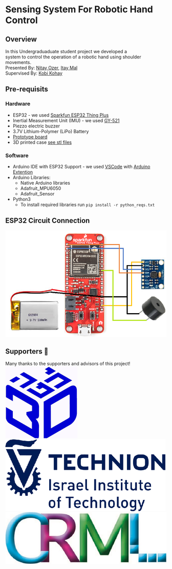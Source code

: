 # Sensing System For Robotic Hand Control

## Overview

In this Undergraduaduate student project we developed a  
system to control the operation of a robotic hand using shoulder movements.  
Presented By:  [Nitay Ozer](mailto:nitay.ozer@campus.technion.ac.il?subject=Robotic\%20Hand\%20Control\%20via\%20Shoulder\%20Movement), [Itay Mal](mailto:itay.mal@campus.technion.ac.il?subject=Robotic\%20Hand\%20Control\%20via\%20Shoulder\%20Movement)  
Supervised By:  [Kobi Kohay](mailto:kohai@ee.technion.ac.il?subject=Robotic\%20Hand\%20Control\%20via\%20Shoulder\%20Movement)

## Pre-requisits

### Hardware

* ESP32 - we used [Sparkfun ESP32 Thing Plus](https://www.sparkfun.com/products/17381)
* Inertial Measurement Unit (IMU) - we used [GY-521](http://hiletgo.com/ProductDetail/2157948.html)
* Piezzo electric buzzer
* 3.7V Lithium-Polymer (LiPo) Battery
* [Prototype board](https://www.sparkfun.com/products/12070)
* 3D printed case [see stl files](/box_3d/)

### Software

* Arduino IDE with ESP32 Support - we used [VSCode](https://code.visualstudio.com/) with [Arduino Extention](https://marketplace.visualstudio.com/items?itemName=vsciot-vscode.vscode-arduino)
* Arduino Libraries:
  * Native Arduino libraries
  * Adafruit_MPU6050
  * Adafruit_Sensor
* Python3
  * To install required libraries run `pip install -r python_reqs.txt`

## ESP32 Circuit Connection

![connection scheme](/readme_src/esp_imu_connection.PNG)

## Supporters 🙏

Many thanks to the supporters and advisors of this project!  
[![Haifa 3D](/readme_src/Haifa_3D_logo.png)](https://github.com/Haifa3D)   [![Technion](/readme_src/TechnionLogo.png)](https://www.technion.ac.il/en/home-2/)    [![CRML Lab](/readme_src/CRML-logo.jpg)](https://crml.eelabs.technion.ac.il/)
